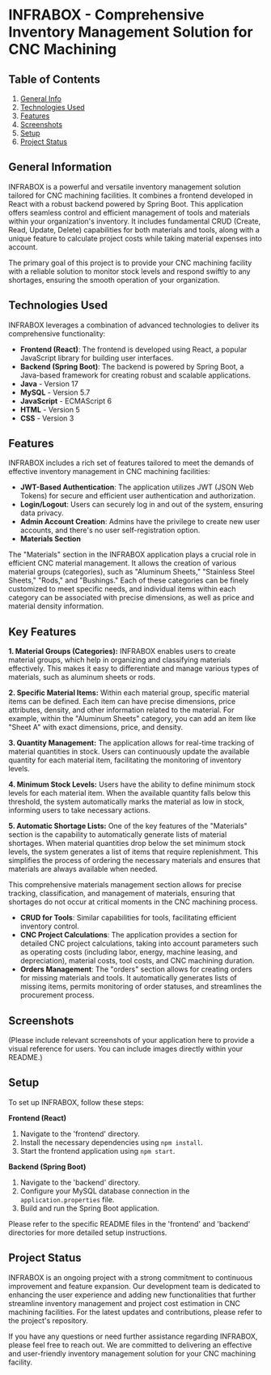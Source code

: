 # INFRABOX - Comprehensive Inventory Management Solution for CNC Machining

## Table of Contents

1. [General Info](#general-info)
2. [Technologies Used](#technologies-used)
3. [Features](#features)
4. [Screenshots](#screenshots)
5. [Setup](#setup)
6. [Project Status](#project-status)

## General Information

INFRABOX is a powerful and versatile inventory management solution tailored for CNC machining facilities. It combines a frontend developed in React with a robust backend powered by Spring Boot. This application offers seamless control and efficient management of tools and materials within your organization's inventory. It includes fundamental CRUD (Create, Read, Update, Delete) capabilities for both materials and tools, along with a unique feature to calculate project costs while taking material expenses into account.

The primary goal of this project is to provide your CNC machining facility with a reliable solution to monitor stock levels and respond swiftly to any shortages, ensuring the smooth operation of your organization.

## Technologies Used

INFRABOX leverages a combination of advanced technologies to deliver its comprehensive functionality:

- **Frontend (React)**: The frontend is developed using React, a popular JavaScript library for building user interfaces.
- **Backend (Spring Boot)**: The backend is powered by Spring Boot, a Java-based framework for creating robust and scalable applications.
- **Java** - Version 17
- **MySQL** - Version 5.7
- **JavaScript** - ECMAScript 6
- **HTML** - Version 5
- **CSS** - Version 3

## Features

INFRABOX includes a rich set of features tailored to meet the demands of effective inventory management in CNC machining facilities:

- **JWT-Based Authentication**: The application utilizes JWT (JSON Web Tokens) for secure and efficient user authentication and authorization.
- **Login/Logout**: Users can securely log in and out of the system, ensuring data privacy.
- **Admin Account Creation**: Admins have the privilege to create new user accounts, and there's no user self-registration option.
- **Materials Section**

The "Materials" section in the INFRABOX application plays a crucial role in efficient CNC material management. It allows the creation of various material groups (categories), such as "Aluminum Sheets," "Stainless Steel Sheets," "Rods," and "Bushings." Each of these categories can be finely customized to meet specific needs, and individual items within each category can be associated with precise dimensions, as well as price and material density information.

## Key Features

**1. Material Groups (Categories):** INFRABOX enables users to create material groups, which help in organizing and classifying materials effectively. This makes it easy to differentiate and manage various types of materials, such as aluminum sheets or rods.

**2. Specific Material Items:** Within each material group, specific material items can be defined. Each item can have precise dimensions, price attributes, density, and other information related to the material. For example, within the "Aluminum Sheets" category, you can add an item like "Sheet A" with exact dimensions, price, and density.

**3. Quantity Management:** The application allows for real-time tracking of material quantities in stock. Users can continuously update the available quantity for each material item, facilitating the monitoring of inventory levels.

**4. Minimum Stock Levels:** Users have the ability to define minimum stock levels for each material item. When the available quantity falls below this threshold, the system automatically marks the material as low in stock, informing users to take necessary actions.

**5. Automatic Shortage Lists:** One of the key features of the "Materials" section is the capability to automatically generate lists of material shortages. When material quantities drop below the set minimum stock levels, the system generates a list of items that require replenishment. This simplifies the process of ordering the necessary materials and ensures that materials are always available when needed.

This comprehensive materials management section allows for precise tracking, classification, and management of materials, ensuring that shortages do not occur at critical moments in the CNC machining process.
- **CRUD for Tools**: Similar capabilities for tools, facilitating efficient inventory control.
- **CNC Project Calculations**: The application provides a section for detailed CNC project calculations, taking into account parameters such as operating costs (including labor, energy, machine leasing, and depreciation), material costs, tool costs, and CNC machining duration.
- **Orders Management**: The "orders" section allows for creating orders for missing materials and tools. It automatically generates lists of missing items, permits monitoring of order statuses, and streamlines the procurement process.

## Screenshots

(Please include relevant screenshots of your application here to provide a visual reference for users. You can include images directly within your README.)

## Setup

To set up INFRABOX, follow these steps:

**Frontend (React)**

1. Navigate to the 'frontend' directory.
2. Install the necessary dependencies using `npm install`.
3. Start the frontend application using `npm start`.

**Backend (Spring Boot)**

1. Navigate to the 'backend' directory.
2. Configure your MySQL database connection in the `application.properties` file.
3. Build and run the Spring Boot application.

Please refer to the specific README files in the 'frontend' and 'backend' directories for more detailed setup instructions.

## Project Status

INFRABOX is an ongoing project with a strong commitment to continuous improvement and feature expansion. Our development team is dedicated to enhancing the user experience and adding new functionalities that further streamline inventory management and project cost estimation in CNC machining facilities. For the latest updates and contributions, please refer to the project's repository.

If you have any questions or need further assistance regarding INFRABOX, please feel free to reach out. We are committed to delivering an effective and user-friendly inventory management solution for your CNC machining facility.

